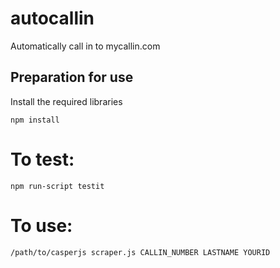 # autocallin
Automatically call in to mycallin.com

## Preparation for use
Install the required libraries

    npm install

# To test:

    npm run-script testit

# To use:

    /path/to/casperjs scraper.js CALLIN_NUMBER LASTNAME YOURID
